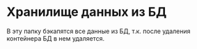 # Хранилище данных из БД
В эту папку бэкапятся все данные из БД, т.к. после удаления контейнера БД в нем удаляется.